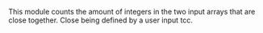 This module counts the amount of integers in the two input arrays that are close together. 
Close being defined by a user input tcc.